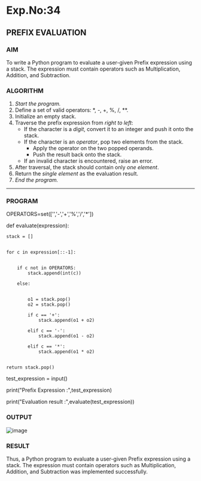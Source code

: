 # Exp.No:34  
## PREFIX EVALUATION

### AIM  
To write a Python program to evaluate a user-given Prefix expression using a stack. The expression must contain operators such as Multiplication, Addition, and Subtraction.

### ALGORITHM

1. *Start the program.*
2. Define a set of valid operators: *, -, +, %, /, **.
3. Initialize an empty stack.
4. Traverse the prefix expression from *right to left*:
   - If the character is a *digit*, convert it to an integer and push it onto the stack.
   - If the character is an *operator*, pop two elements from the stack.
     - Apply the operator on the two popped operands.
     - Push the result back onto the stack.
   - If an invalid character is encountered, raise an error.
5. After traversal, the stack should contain only *one element*.
6. Return the *single element* as the evaluation result.
7. *End the program.*

---

### PROGRAM

OPERATORS=set(['','-','+','%','/','*']) 

def evaluate(expression):
	
	stack = []


	for c in expression[::-1]:

		
		if c not in OPERATORS:
			stack.append(int(c))

		else:
			
			
			o1 = stack.pop()
			o2 = stack.pop()

			if c == '+':
				stack.append(o1 + o2)

			elif c == '-':
				stack.append(o1 - o2)

			elif c == '*':
				stack.append(o1 * o2)

			
	return stack.pop()


test_expression = input()

print("Prefix Expression :",test_expression)

print("Evaluation result :",evaluate(test_expression))




### OUTPUT
![image](https://github.com/user-attachments/assets/55dcb24d-b62a-4f0f-8055-f5d0b6b420f9)


### RESULT
Thus, a Python program to evaluate a user-given Prefix expression using a stack. The expression must contain operators such as Multiplication, Addition, and Subtraction was implemented successfully.
